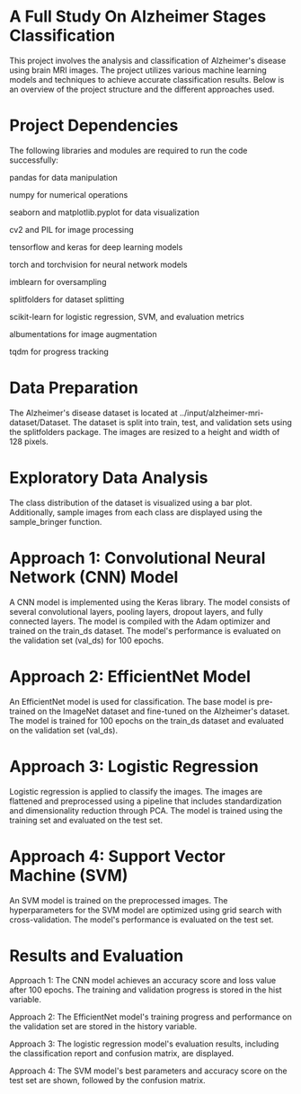 # A Full Study On Alzheimer Stages Classification

This project involves the analysis and classification of Alzheimer's disease using brain MRI images. The project utilizes various machine learning models and techniques to achieve accurate classification results. Below is an overview of the project structure and the different approaches used.

# Project Dependencies

The following libraries and modules are required to run the code successfully:

pandas for data manipulation

numpy for numerical operations

seaborn and matplotlib.pyplot for data visualization

cv2 and PIL for image processing

tensorflow and keras for deep learning models

torch and torchvision for neural network models

imblearn for oversampling

splitfolders for dataset splitting

scikit-learn for logistic regression, SVM, and evaluation metrics

albumentations for image augmentation

tqdm for progress tracking

# Data Preparation

The Alzheimer's disease dataset is located at ../input/alzheimer-mri-dataset/Dataset. The dataset is split into train, test, and validation sets using the splitfolders package. The images are resized to a height and width of 128 pixels.

# Exploratory Data Analysis

The class distribution of the dataset is visualized using a bar plot. Additionally, sample images from each class are displayed using the sample_bringer function.

# Approach 1: Convolutional Neural Network (CNN) Model
A CNN model is implemented using the Keras library. The model consists of several convolutional layers, pooling layers, dropout layers, and fully connected layers. The model is compiled with the Adam optimizer and trained on the train_ds dataset. The model's performance is evaluated on the validation set (val_ds) for 100 epochs.

# Approach 2: EfficientNet Model
An EfficientNet model is used for classification. The base model is pre-trained on the ImageNet dataset and fine-tuned on the Alzheimer's dataset. The model is trained for 100 epochs on the train_ds dataset and evaluated on the validation set (val_ds).

# Approach 3: Logistic Regression
Logistic regression is applied to classify the images. The images are flattened and preprocessed using a pipeline that includes standardization and dimensionality reduction through PCA. The model is trained using the training set and evaluated on the test set.

# Approach 4: Support Vector Machine (SVM)
An SVM model is trained on the preprocessed images. The hyperparameters for the SVM model are optimized using grid search with cross-validation. The model's performance is evaluated on the test set.

# Results and Evaluation

Approach 1: The CNN model achieves an accuracy score and loss value after 100 epochs. The training and validation progress is stored in the hist variable.

Approach 2: The EfficientNet model's training progress and performance on the validation set are stored in the history variable.

Approach 3: The logistic regression model's evaluation results, including the classification report and confusion matrix, are displayed.

Approach 4: The SVM model's best parameters and accuracy score on the test set are shown, followed by the confusion matrix.
